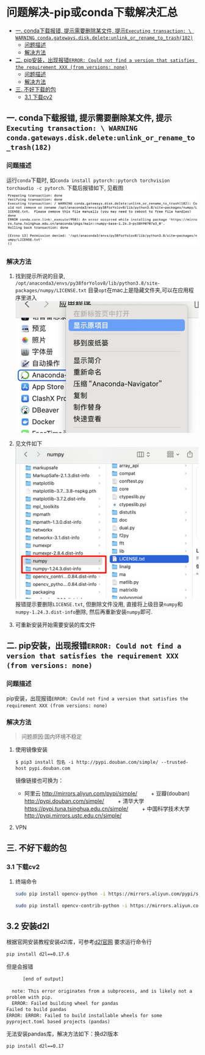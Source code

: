 # 问题解决-pip或conda下载解决汇总


<!-- @import "[TOC]" {cmd="toc" depthFrom=2 depthTo=6 orderedList=false} -->

<!-- code_chunk_output -->

- [一. conda下载报错, 提示需要删除某文件, 提示`Executing transaction: \ WARNING conda.gateways.disk.delete:unlink_or_rename_to_trash(182)`](#一-conda下载报错-提示需要删除某文件-提示executing-transaction--warning-condagatewaysdiskdeleteunlink_or_rename_to_trash182)
  - [问题描述](#问题描述)
  - [解决方法](#解决方法)
- [二. pip安装，出现报错`ERROR: Could not find a version that satisfies the requirement XXX (from versions: none)`](#二-pip安装出现报错error-could-not-find-a-version-that-satisfies-the-requirement-xxx-from-versions-none)
  - [问题描述](#问题描述-1)
  - [解决方法](#解决方法-1)
- [三. 不好下载的包](#三-不好下载的包)
  - [3.1 下载cv2](#31-下载cv2)

<!-- /code_chunk_output -->



## 一. conda下载报错, 提示需要删除某文件, 提示`Executing transaction: \ WARNING conda.gateways.disk.delete:unlink_or_rename_to_trash(182)`
### 问题描述
运行`conda`下载时, 如`conda install pytorch::pytorch torchvision torchaudio -c pytorch`. 
下载后报错如下, 见截图
![alt text](./img/报错需要删除文件.png)

### 解决方法
1. 找到提示所说的目录, `/opt/anaconda3/envs/py38forYolov8/lib/python3.8/site-packages/numpy/LICENSE.txt`
    目录`opt`在mac上是隐藏文件夹,可以在应用程序里进入
    ![alt text](./img/进入目录opt.png)
    
2. 见文件如下
    ![alt text](./img/找到待删除文件.png)
    报错提示要删除`LICENSE.txt`, 但删除文件没用, 直接将上级目录`numpy`和`numpy-1.24.3.dist-info`删除, 然后再重新安装`numpy`即可.

3. 可重新安装开始需要安装的库文件


## 二. pip安装，出现报错`ERROR: Could not find a version that satisfies the requirement XXX (from versions: none)`

### 问题描述  
pip安装，出现报错`ERROR: Could not find a version that satisfies the requirement XXX (from versions: none)`

### 解决方法
> 问题原因:国内环境不稳定
1. 使用镜像安装  
    ```shell
    $ pip3 install 包名 -i http://pypi.douban.com/simple/ --trusted-host pypi.douban.com
    ```
    
    镜像链接也可换为：
    + 阿里云 http://mirrors.aliyun.com/pypi/simple/ 
        + 豆瓣(douban) http://pypi.douban.com/simple/ 
        + 清华大学 https://pypi.tuna.tsinghua.edu.cn/simple/ 
        + 中国科学技术大学 http://pypi.mirrors.ustc.edu.cn/simple/
2. VPN

## 三. 不好下载的包
### 3.1 下载cv2
1. 终端命令
    ```bash
    sudo pip install opencv-python -i https://mirrors.aliyun.com/pypi/simple/    
    ``` 
    ```bash
    sudo pip install opencv-contrib-python -i https://mirrors.aliyun.com/pypi/simple/
    ```


## 3.2 安装d2l
根据官网安装教程安装d2l库，可参考[d2l官网](https://zh-v2.d2l.ai/chapter_installation/index.html)
要求运行命令行
```bash
pip install d2l==0.17.6
```
但是会报错
```
      [end of output]
  
  note: This error originates from a subprocess, and is likely not a problem with pip.
  ERROR: Failed building wheel for pandas
Failed to build pandas
ERROR: ERROR: Failed to build installable wheels for some pyproject.toml based projects (pandas)
```
无法安装pandas库，解决方法如下：换d2l版本
```bash
pip install d2l==0.17
```



